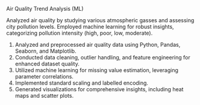 Air Quality Trend Analysis (ML)		

Analyzed air quality by studying various atmospheric gasses and assessing city pollution levels. Employed machine learning for robust insights, categorizing pollution intensity (high, poor, low, moderate).

1. Analyzed and preprocessed air quality data using Python, Pandas, Seaborn, and Matplotlib.
2. Conducted data cleaning, outlier handling, and feature engineering for enhanced dataset quality.
3. Utilized machine learning for missing value estimation, leveraging parameter correlations.
4. Implemented standard scaling and labelled encoding.
5. Generated visualizations for comprehensive insights, including heat maps and scatter plots.
